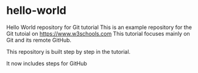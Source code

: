 # hello-world
Hello World repository for Git tutorial
This is an example repository for the Git tutoial on https://www.w3schools.com
This tutorial focuses mainly on Git and its remote GitHub.

This repository is built step by step in the tutorial.

It now includes steps for GitHub
